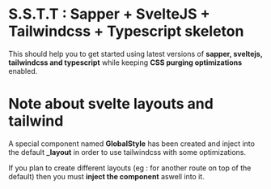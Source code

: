 # S.S.T.T : Sapper + SvelteJS + Tailwindcss + Typescript skeleton
This should help you to get started using latest versions of **sapper, sveltejs, tailwindcss and typescript** while keeping **CSS purging optimizations** enabled.

# Note about svelte layouts and tailwind
A special component named **GlobalStyle** has been created and inject into the default **_layout** in order to use tailwindcss with some optimizations.

If you plan to create different layouts (eg : for another route on top of the default) then you must **inject the <GlobalStyle> component** aswell into it.
